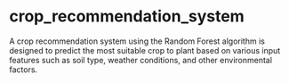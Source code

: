 # crop_recommendation_system
A crop recommendation system using the Random Forest algorithm is designed to predict the most suitable crop to plant based on various
input features such as soil type, weather conditions, and other environmental factors.
